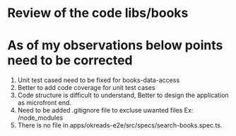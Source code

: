 # Review of the code libs/books
# As of my observations below points need to be corrected

   1. Unit test cased need to be fixed for books-data-access
   2. Better to add code coverage for unit test cases
   3. Code structure is difficult to understand, Better to design the application as microfront end.
   4. Need to be added .gitignore file to excluse uwanted files Ex: /node_modules
   5. There is no file in apps/okreads-e2e/src/specs/search-books.spec.ts.